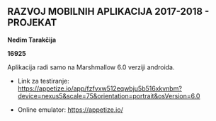 ## RAZVOJ MOBILNIH APLIKACIJA 2017-2018 - PROJEKAT

**Nedim Tarakčija**

**16925**

Aplikacija radi samo na Marshmallow 6.0 verziji androida.

- Link za testiranje: https://appetize.io/app/fzfvxw512eqwbju5b516xkvnbm?device=nexus5&scale=75&orientation=portrait&osVersion=6.0

- Online emulator: https://appetize.io/
